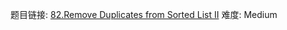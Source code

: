 题目链接: [82.Remove Duplicates from Sorted List II][1]
难度: Medium

[1]: https://leetcode.com/problems/remove-duplicates-from-sorted-list-ii/